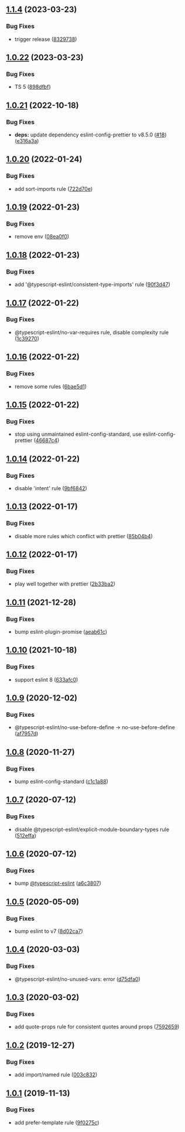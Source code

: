 ## [1.1.4](https://github.com/sweetalert2/eslint-config/compare/v1.1.3...v1.1.4) (2023-03-23)


### Bug Fixes

* trigger release ([8329738](https://github.com/sweetalert2/eslint-config/commit/8329738fcc47f0f04f5dd6f837d7d17e16b9114e))

## [1.0.22](https://github.com/sweetalert2/eslint-config/compare/v1.0.21...v1.0.22) (2023-03-23)


### Bug Fixes

* TS 5 ([898dfbf](https://github.com/sweetalert2/eslint-config/commit/898dfbf3209cc798dae60e430963a86c975a18fc))

## [1.0.21](https://github.com/sweetalert2/eslint-config/compare/v1.0.20...v1.0.21) (2022-10-18)


### Bug Fixes

* **deps:** update dependency eslint-config-prettier to v8.5.0 ([#18](https://github.com/sweetalert2/eslint-config/issues/18)) ([e316a3a](https://github.com/sweetalert2/eslint-config/commit/e316a3a726cdf1979ad2e5cab91c61475833a46c))

## [1.0.20](https://github.com/sweetalert2/eslint-config/compare/v1.0.19...v1.0.20) (2022-01-24)


### Bug Fixes

* add sort-imports rule ([722d70e](https://github.com/sweetalert2/eslint-config/commit/722d70ef7f0613117eddddbebb5b329efebcb73c))

## [1.0.19](https://github.com/sweetalert2/eslint-config/compare/v1.0.18...v1.0.19) (2022-01-23)


### Bug Fixes

* remove env ([08ea0f0](https://github.com/sweetalert2/eslint-config/commit/08ea0f0ecf23788284d9761b27216d00513a54b9))

## [1.0.18](https://github.com/sweetalert2/eslint-config/compare/v1.0.17...v1.0.18) (2022-01-23)


### Bug Fixes

* add '@typescript-eslint/consistent-type-imports' rule ([90f3d47](https://github.com/sweetalert2/eslint-config/commit/90f3d4721335985fbbbbf619e1478aa143ca5041))

## [1.0.17](https://github.com/sweetalert2/eslint-config/compare/v1.0.16...v1.0.17) (2022-01-22)


### Bug Fixes

* @typescript-eslint/no-var-requires rule, disable complexity rule ([1c39270](https://github.com/sweetalert2/eslint-config/commit/1c39270026b7b43b22e3e1d2d5dea164d4e67604))

## [1.0.16](https://github.com/sweetalert2/eslint-config/compare/v1.0.15...v1.0.16) (2022-01-22)


### Bug Fixes

* remove some rules ([6bae5d1](https://github.com/sweetalert2/eslint-config/commit/6bae5d15979c7386f0478ef153346a1a9dea01c8))

## [1.0.15](https://github.com/sweetalert2/eslint-config/compare/v1.0.14...v1.0.15) (2022-01-22)


### Bug Fixes

* stop using unmaintained eslint-config-standard, use eslint-config-prettier ([46687c4](https://github.com/sweetalert2/eslint-config/commit/46687c43ae29a428e49eef4a378a53290ae8d27a))

## [1.0.14](https://github.com/sweetalert2/eslint-config/compare/v1.0.13...v1.0.14) (2022-01-22)


### Bug Fixes

* disable 'intent' rule ([9bf6842](https://github.com/sweetalert2/eslint-config/commit/9bf684217638c6f070ce859103a3213d6a81ac37))

## [1.0.13](https://github.com/sweetalert2/eslint-config/compare/v1.0.12...v1.0.13) (2022-01-17)


### Bug Fixes

* disable more rules which conflict with prettier ([85b04b4](https://github.com/sweetalert2/eslint-config/commit/85b04b4dc4893302abce184a59b0ed9f1667c6d0))

## [1.0.12](https://github.com/sweetalert2/eslint-config/compare/v1.0.11...v1.0.12) (2022-01-17)


### Bug Fixes

* play well together with prettier ([2b33ba2](https://github.com/sweetalert2/eslint-config/commit/2b33ba26fea47ef241e8c7e66fae3e81feae8af3))

## [1.0.11](https://github.com/sweetalert2/eslint-config/compare/v1.0.10...v1.0.11) (2021-12-28)


### Bug Fixes

* bump eslint-plugin-promise ([aeab61c](https://github.com/sweetalert2/eslint-config/commit/aeab61cd23a80ab85eced4327b679a98e5e90ac3))

## [1.0.10](https://github.com/sweetalert2/eslint-config/compare/v1.0.9...v1.0.10) (2021-10-18)


### Bug Fixes

* support eslint 8 ([633afc0](https://github.com/sweetalert2/eslint-config/commit/633afc00dd8cf742de8b6c398ff65b8352eb753c))

## [1.0.9](https://github.com/sweetalert2/eslint-config/compare/v1.0.8...v1.0.9) (2020-12-02)


### Bug Fixes

* @typescript-eslint/no-use-before-define -> no-use-before-define ([af7957d](https://github.com/sweetalert2/eslint-config/commit/af7957df810bbae990406d893cb0f26797a3ab51))

## [1.0.8](https://github.com/sweetalert2/eslint-config/compare/v1.0.7...v1.0.8) (2020-11-27)


### Bug Fixes

* bump eslint-config-standard ([c1c1a88](https://github.com/sweetalert2/eslint-config/commit/c1c1a88fbc08e128d84fb1161545df8b5307b5a3))

## [1.0.7](https://github.com/sweetalert2/eslint-config/compare/v1.0.6...v1.0.7) (2020-07-12)


### Bug Fixes

* disable @typescript-eslint/explicit-module-boundary-types rule ([512effa](https://github.com/sweetalert2/eslint-config/commit/512effaeb560628b92fa73806e861eaf3f2321a5))

## [1.0.6](https://github.com/sweetalert2/eslint-config/compare/v1.0.5...v1.0.6) (2020-07-12)


### Bug Fixes

* bump [@typescript-eslint](https://github.com/typescript-eslint) ([a6c3807](https://github.com/sweetalert2/eslint-config/commit/a6c3807ad564132fb9abe252dff6f4fb3b8090d3))

## [1.0.5](https://github.com/sweetalert2/eslint-config/compare/v1.0.4...v1.0.5) (2020-05-09)


### Bug Fixes

* bump eslint to v7 ([8d02ca7](https://github.com/sweetalert2/eslint-config/commit/8d02ca7a7208a1b6e09976bca17bc82f0151d5b9))

## [1.0.4](https://github.com/sweetalert2/eslint-config/compare/v1.0.3...v1.0.4) (2020-03-03)


### Bug Fixes

* @typescript-eslint/no-unused-vars: error ([d75dfa0](https://github.com/sweetalert2/eslint-config/commit/d75dfa083bf64ef7e563fe7b95f2278f82863162))

## [1.0.3](https://github.com/sweetalert2/eslint-config/compare/v1.0.2...v1.0.3) (2020-03-02)


### Bug Fixes

* add quote-props rule for consistent quotes around props ([7592659](https://github.com/sweetalert2/eslint-config/commit/759265928fef726add49657909281ad466be723e))

## [1.0.2](https://github.com/sweetalert2/eslint-config/compare/v1.0.1...v1.0.2) (2019-12-27)


### Bug Fixes

* add import/named rule ([003c832](https://github.com/sweetalert2/eslint-config/commit/003c8320284ddfb46393c02fa58d5c4bd6f357bb))

## [1.0.1](https://github.com/sweetalert2/eslint-config/compare/v1.0.0...v1.0.1) (2019-11-13)


### Bug Fixes

* add prefer-template rule ([9f0275c](https://github.com/sweetalert2/eslint-config/commit/9f0275c6b1f5902bcbca666fd6a7c8e46f740160))
